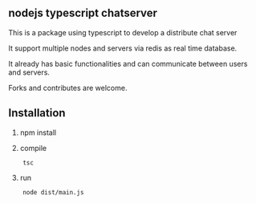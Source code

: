 ## nodejs typescript chatserver

This is a package using typescript to develop a distribute chat server

It support multiple nodes and servers via redis as real time database.

It already has basic functionalities and can communicate between users and servers.

Forks and contributes are welcome.

## Installation

1. npm install

2. compile

```shell
	tsc
```
3. run
```shell
	node dist/main.js
```
